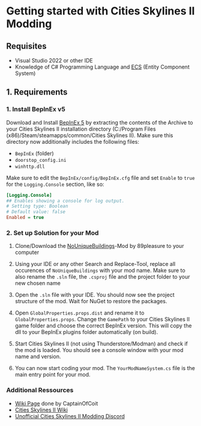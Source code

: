 ﻿# Getting started with Cities Skylines II Modding


## Requisites

- Visual Studio 2022 or other IDE
- Knowledge of C# Programming Language and [ECS](https://wiki.ciim.dev/guides/ecs.html) (Entity Component System)

## 1. Requirements

### 1. Install BepInEx v5

Download and Install [BepInEx 5](https://thunderstore.io/c/cities-skylines-ii/p/BepInEx/BepInExPack/) by extracting the contents of the Archive to your Cities Skylines II installation directory (C:/Program Files (x86)/Steam/steamapps/common/Cities Skylines II). Make sure this directory now additionally includes the following files:

- `BepInEx` (folder)
- `doorstop_config.ini`
- `winhttp.dll`

Make sure to edit the `BepInEx/config/BepInEx.cfg` file and set `Enable` to `true` for the `Logging.Console` section, like so:

```cfg
[Logging.Console]
## Enables showing a console for log output.
# Setting type: Boolean
# Default value: false
Enabled = true
```



### 2. Set up Solution for your Mod
1. Clone/Download the [NoUniqueBuildings](https://github.com/89pleasure/cities2-no-unique-buildings)-Mod by 89pleasure to your computer


2. Using your IDE or any other Search and Replace-Tool, replace all occurences of `NoUniqueBuildings` with your mod name. Make sure to also rename the `.sln` file, the `.csproj` file and the project folder to your new chosen name


3. Open the `.sln` file with your IDE. You should now see the project structure of the mod. Wait for NuGet to restore the packages.


4. Open `GlobalProperties.props.dist` and rename it to `GlobalProperties.props`. Change the `GamePath` to your Cities Skylines II game folder and choose the correct BepInEx version. This will copy the dll to your BepInEx plugins folder automatically (on build).

5. Start Cities Skylines II (not using Thunderstore/Modman) and check if the mod is loaded. You should see a console window with your mod name and version. 

6. You can now start coding your mod. The `YourModNameSystem.cs` file is the main entry point for your mod.


### Additional Ressources

- [Wiki Page](https://wiki.ciim.dev/) done by CaptainOfCoit
- [Cities Skylines II Wiki](https://cs2.paradoxwikis.com/Cities_Skylines_II_Wiki)
- [Unofficial Cities Skylines II Modding Discord](https://discord.gg/vd7HXnpPJf)
